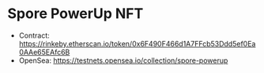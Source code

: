 # Spore PowerUp NFT

- Contract: https://rinkeby.etherscan.io/token/0x6F490F466d1A7FFcb53Ddd5ef0Ea0AAe65EAfc6B
- OpenSea: https://testnets.opensea.io/collection/spore-powerup
